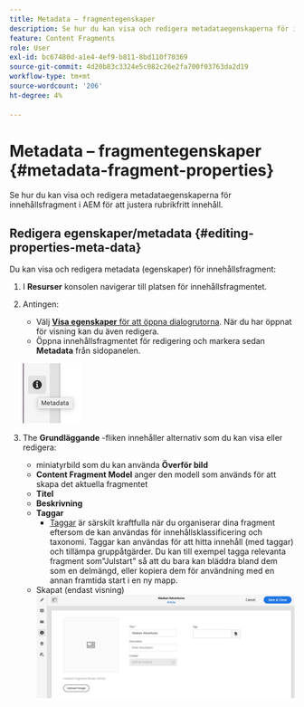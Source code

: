 ```yaml
---
title: Metadata – fragmentegenskaper
description: Se hur du kan visa och redigera metadataegenskaperna för innehållsfragment i AEM för att justera rubrikfritt innehåll.
feature: Content Fragments
role: User
exl-id: bc67480d-a1e4-4ef9-b811-8bd110f70369
source-git-commit: 4d20b83c3324e5c082c26e2fa700f03763da2d19
workflow-type: tm+mt
source-wordcount: '206'
ht-degree: 4%

---
```


# Metadata – fragmentegenskaper {#metadata-fragment-properties}

Se hur du kan visa och redigera metadataegenskaperna för innehållsfragment i AEM för att justera rubrikfritt innehåll.

## Redigera egenskaper/metadata {#editing-properties-meta-data}

Du kan visa och redigera metadata (egenskaper) för innehållsfragment:

1. I **Resurser** konsolen navigerar till platsen för innehållsfragmentet.
2. Antingen:

   * Välj [**Visa egenskaper** för att öppna dialogrutorna](/help/assets/manage-digital-assets.md#editing-properties). När du har öppnat för visning kan du även redigera.
   * Öppna innehållsfragmentet för redigering och markera sedan **Metadata** från sidopanelen.

   ![metadata](assets/cfm-metadata-01.png)

3. The **Grundläggande** -fliken innehåller alternativ som du kan visa eller redigera:

   * miniatyrbild som du kan använda **Överför bild**
   * **Content Fragment Model** anger den modell som används för att skapa det aktuella fragmentet
   * **Titel**
   * **Beskrivning**
   * **Taggar**
      * [Taggar](/help/sites-cloud/authoring/features/tags.md) är särskilt kraftfulla när du organiserar dina fragment eftersom de kan användas för innehållsklassificering och taxonomi. Taggar kan användas för att hitta innehåll (med taggar) och tillämpa gruppåtgärder.
Du kan till exempel tagga relevanta fragment som&quot;Julstart&quot; så att du bara kan bläddra bland dem som en delmängd, eller kopiera dem för användning med en annan framtida start i en ny mapp.
   * Skapat (endast visning)
   ![metadata](assets/cfm-metadata-02.png)
